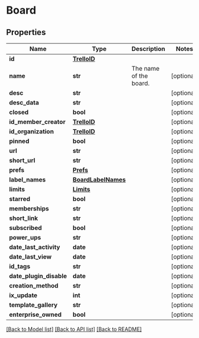 # Board

## Properties
Name | Type | Description | Notes
------------ | ------------- | ------------- | -------------
**id** | [**TrelloID**](TrelloID.md) |  | 
**name** | **str** | The name of the board. | [optional] 
**desc** | **str** |  | [optional] 
**desc_data** | **str** |  | [optional] 
**closed** | **bool** |  | [optional] 
**id_member_creator** | [**TrelloID**](TrelloID.md) |  | [optional] 
**id_organization** | [**TrelloID**](TrelloID.md) |  | [optional] 
**pinned** | **bool** |  | [optional] 
**url** | **str** |  | [optional] 
**short_url** | **str** |  | [optional] 
**prefs** | [**Prefs**](Prefs.md) |  | [optional] 
**label_names** | [**BoardLabelNames**](BoardLabelNames.md) |  | [optional] 
**limits** | [**Limits**](Limits.md) |  | [optional] 
**starred** | **bool** |  | [optional] 
**memberships** | **str** |  | [optional] 
**short_link** | **str** |  | [optional] 
**subscribed** | **bool** |  | [optional] 
**power_ups** | **str** |  | [optional] 
**date_last_activity** | **date** |  | [optional] 
**date_last_view** | **date** |  | [optional] 
**id_tags** | **str** |  | [optional] 
**date_plugin_disable** | **date** |  | [optional] 
**creation_method** | **str** |  | [optional] 
**ix_update** | **int** |  | [optional] 
**template_gallery** | **str** |  | [optional] 
**enterprise_owned** | **bool** |  | [optional] 

[[Back to Model list]](../README.md#documentation-for-models) [[Back to API list]](../README.md#documentation-for-api-endpoints) [[Back to README]](../README.md)

